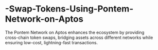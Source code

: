 # -Swap-Tokens-Using-Pontem-Network-on-Aptos
The Pontem Network on Aptos enhances the ecosystem by providing cross-chain token swaps, bridging assets across different networks while ensuring low-cost, lightning-fast transactions.
